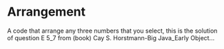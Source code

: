 # Arrangement
A code that arrange any three numbers that you select, this is the solution of question E 5_7 from (book) Cay S. Horstmann-Big Java_Early Object...
